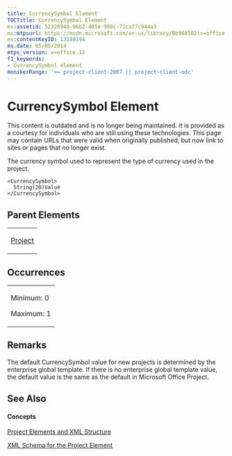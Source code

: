 ```yaml
---
title: CurrencySymbol Element
TOCTitle: CurrencySymbol Element
ms:assetid: 52326940-06b2-401e-998c-71ca77c944a3
ms:mtpsurl: https://msdn.microsoft.com/en-us/library/Bb968502(v=office.12)
ms:contentKeyID: 13188194
ms.date: 05/05/2014
mtps_version: v=office.12
f1_keywords:
- CurrencySymbol element
monikerRange: '>= project-client-2007 || project-client-odc'
---
```


# CurrencySymbol Element

This content is outdated and is no longer being maintained. It is provided as a courtesy for individuals who are still using these technologies. This page may contain URLs that were valid when originally published, but now link to sites or pages that no longer exist.

The currency symbol used to represent the type of currency used in the project.

    <CurrencySymbol>
      String(20)Value
    </CurrencySymbol>

## Parent Elements

<table>
<colgroup>
<col style="width: 100%" />
</colgroup>
<tbody>
<tr class="odd">
<td><p><a href="bb968701(v=office.12).md">Project</a></p></td>
</tr>
</tbody>
</table>

## Occurrences

<table>
<colgroup>
<col style="width: 100%" />
</colgroup>
<tbody>
<tr class="odd">
<td><p>Minimum: 0</p>
<p>Maximum: 1</p></td>
</tr>
</tbody>
</table>

## Remarks

The default CurrencySymbol value for new projects is determined by the enterprise global template. If there is no enterprise global template value, the default value is the same as the default in Microsoft Office Project.

## See Also

#### Concepts

[Project Elements and XML Structure](bb968439\(v=office.12\).md)

[XML Schema for the Project Element](bb968695\(v=office.12\).md)

